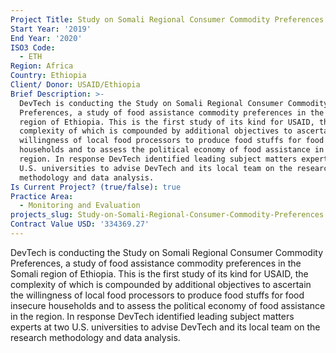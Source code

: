 ```yaml
---
Project Title: Study on Somali Regional Consumer Commodity Preferences
Start Year: '2019'
End Year: '2020'
ISO3 Code:
  - ETH
Region: Africa
Country: Ethiopia
Client/ Donor: USAID/Ethiopia
Brief Description: >-
  DevTech is conducting the Study on Somali Regional Consumer Commodity
  Preferences, a study of food assistance commodity preferences in the Somali
  region of Ethiopia. This is the first study of its kind for USAID, the
  complexity of which is compounded by additional objectives to ascertain the
  willingness of local food processors to produce food stuffs for food insecure
  households and to assess the political economy of food assistance in the
  region. In response DevTech identified leading subject matters experts at two
  U.S. universities to advise DevTech and its local team on the research
  methodology and data analysis.
Is Current Project? (true/false): true
Practice Area:
  - Monitoring and Evaluation
projects_slug: Study-on-Somali-Regional-Consumer-Commodity-Preferences
Contract Value USD: '334369.27'
---
```

DevTech is conducting the Study on Somali Regional Consumer Commodity Preferences, a study of food assistance commodity preferences in the Somali region of Ethiopia. This is the first study of its kind for USAID, the complexity of which is compounded by additional objectives to ascertain the willingness of local food processors to produce food stuffs for food insecure households and to assess the political economy of food assistance in the region. In response DevTech identified leading subject matters experts at two U.S. universities to advise DevTech and its local team on the research methodology and data analysis.